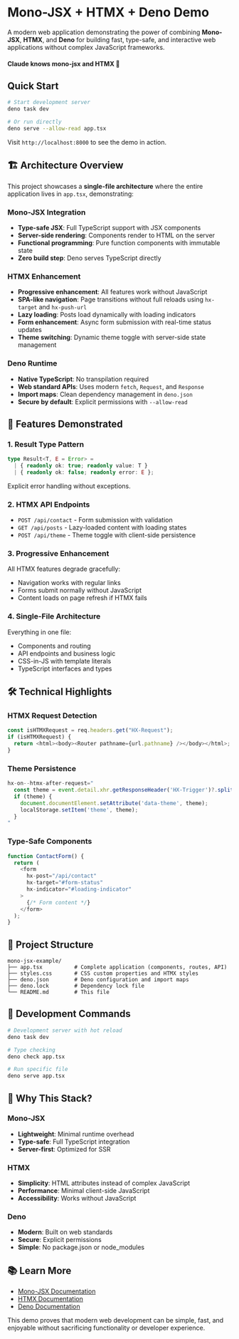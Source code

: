 # Mono-JSX + HTMX + Deno Demo

A modern web application demonstrating the power of combining **Mono-JSX**, **HTMX**, and **Deno** for building fast, type-safe, and interactive web applications without complex JavaScript frameworks. 

#### Claude knows mono-jsx and HTMX 🚀

## Quick Start

```bash
# Start development server
deno task dev

# Or run directly
deno serve --allow-read app.tsx
```

Visit `http://localhost:8000` to see the demo in action.

## 🏗️ Architecture Overview

This project showcases a **single-file architecture** where the entire application lives in `app.tsx`, demonstrating:

### Mono-JSX Integration
- **Type-safe JSX**: Full TypeScript support with JSX components
- **Server-side rendering**: Components render to HTML on the server
- **Functional programming**: Pure function components with immutable state
- **Zero build step**: Deno serves TypeScript directly

### HTMX Enhancement
- **Progressive enhancement**: All features work without JavaScript
- **SPA-like navigation**: Page transitions without full reloads using `hx-target` and `hx-push-url`
- **Lazy loading**: Posts load dynamically with loading indicators
- **Form enhancement**: Async form submission with real-time status updates
- **Theme switching**: Dynamic theme toggle with server-side state management

### Deno Runtime
- **Native TypeScript**: No transpilation required
- **Web standard APIs**: Uses modern `fetch`, `Request`, and `Response`
- **Import maps**: Clean dependency management in `deno.json`
- **Secure by default**: Explicit permissions with `--allow-read`

## 🎯 Features Demonstrated

### 1. Result Type Pattern
```typescript
type Result<T, E = Error> =
  | { readonly ok: true; readonly value: T }
  | { readonly ok: false; readonly error: E };
```
Explicit error handling without exceptions.

### 2. HTMX API Endpoints
- `POST /api/contact` - Form submission with validation
- `GET /api/posts` - Lazy-loaded content with loading states
- `POST /api/theme` - Theme toggle with client-side persistence

### 3. Progressive Enhancement
All HTMX features degrade gracefully:
- Navigation works with regular links
- Forms submit normally without JavaScript
- Content loads on page refresh if HTMX fails

### 4. Single-File Architecture
Everything in one file:
- Components and routing
- API endpoints and business logic
- CSS-in-JS with template literals
- TypeScript interfaces and types

## 🛠️ Technical Highlights

### HTMX Request Detection
```typescript
const isHTMXRequest = req.headers.get("HX-Request");
if (isHTMXRequest) {
  return <html><body><Router pathname={url.pathname} /></body></html>;
}
```

### Theme Persistence
```javascript
hx-on--htmx-after-request="
  const theme = event.detail.xhr.getResponseHeader('HX-Trigger')?.split(':')[1];
  if (theme) {
    document.documentElement.setAttribute('data-theme', theme);
    localStorage.setItem('theme', theme);
  }
"
```

### Type-Safe Components
```typescript
function ContactForm() {
  return (
    <form 
      hx-post="/api/contact"
      hx-target="#form-status"
      hx-indicator="#loading-indicator"
    >
      {/* Form content */}
    </form>
  );
}
```

## 📁 Project Structure

```
mono-jsx-example/
├── app.tsx          # Complete application (components, routes, API)
├── styles.css       # CSS custom properties and HTMX styles
├── deno.json        # Deno configuration and import maps
├── deno.lock        # Dependency lock file
└── README.md        # This file
```

## 🔧 Development Commands

```bash
# Development server with hot reload
deno task dev

# Type checking
deno check app.tsx

# Run specific file
deno serve app.tsx
```

## 🌟 Why This Stack?

### Mono-JSX
- **Lightweight**: Minimal runtime overhead
- **Type-safe**: Full TypeScript integration
- **Server-first**: Optimized for SSR

### HTMX
- **Simplicity**: HTML attributes instead of complex JavaScript
- **Performance**: Minimal client-side JavaScript
- **Accessibility**: Works without JavaScript

### Deno
- **Modern**: Built on web standards
- **Secure**: Explicit permissions
- **Simple**: No package.json or node_modules

## 📚 Learn More

- [Mono-JSX Documentation](https://github.com/sebringrose/mono-jsx)
- [HTMX Documentation](https://htmx.org/)
- [Deno Documentation](https://deno.com/)

This demo proves that modern web development can be simple, fast, and enjoyable without sacrificing functionality or developer experience.